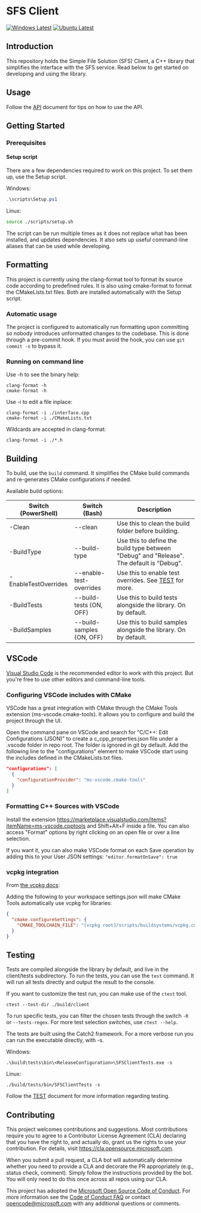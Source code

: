 # SFS Client

[![Windows Latest](https://github.com/microsoft/sfs-client/actions/workflows/main-build-windows.yml/badge.svg?branch=main&event=push)](https://github.com/microsoft/sfs-client/actions/workflows/main-build-windows.yml) [![Ubuntu Latest](https://github.com/microsoft/sfs-client/actions/workflows/main-build-ubuntu.yml/badge.svg?branch=main&event=push)](https://github.com/microsoft/sfs-client/actions/workflows/main-build-ubuntu.yml)

## Introduction

This repository holds the Simple File Solution (SFS) Client, a C++ library that simplifies the interface with the SFS service.
Read below to get started on developing and using the library.

## Usage

Follow the [API](API.md) document for tips on how to use the API.

## Getting Started

### Prerequisites

#### Setup script

There are a few dependencies required to work on this project.
To set them up, use the Setup script.

Windows:
```powershell
.\scripts\Setup.ps1
```

Linux:
```bash
source ./scripts/setup.sh
```

The script can be run multiple times as it does not replace what has been installed, and updates dependencies.
It also sets up useful command-line aliases that can be used while developing.

## Formatting

This project is currently using the clang-format tool to format its source code according to predefined rules.
It is also using cmake-format to format the CMakeLists.txt files.
Both are installed automatically with the Setup script.

### Automatic usage

The project is configured to automatically run formatting upon committing so nobody introduces
unformatted changes to the codebase. This is done through a pre-commit hook.
If you must avoid the hook, you can use `git commit -n` to bypass it.

### Running on command line

Use -h to see the binary help:
```
clang-format -h
cmake-format -h
```

Use -i to edit a file inplace:
```
clang-format -i ./interface.cpp
cmake-format -i ./CMakeLists.txt
```

Wildcards are accepted in clang-format:
```
clang-format -i ./*.h
```

## Building

To build, use the `build` command. It simplifies the CMake build commands and re-generates CMake configurations if needed.

Available build options:

| Switch (PowerShell)  | Switch (Bash)             | Description                                                                              |
|----------------------|---------------------------|------------------------------------------------------------------------------------------|
| -Clean               | --clean                   | Use this to clean the build folder before building.                                      |
| -BuildType           | --build-type              | Use this to define the build type between "Debug" and "Release". The default is "Debug". |
| -EnableTestOverrides | --enable-test-overrides   | Use this to enable test overrides. See [TEST](TEST.md) for more.                         |
| -BuildTests <bool>   | --build-tests {ON, OFF}   | Use this to build tests alongside the library. On by default.                            |
| -BuildSamples <bool> | --build-samples {ON, OFF} | Use this to build samples alongside the library. On by default.                          |

## VSCode

[Visual Studio Code](https://code.visualstudio.com) is the recommended editor to work with this project.
But you're free to use other editors and command-line tools.

### Configuring VSCode includes with CMake

VSCode has a great integration with CMake through the CMake Tools extension (ms-vscode.cmake-tools).
It allows you to configure and build the project through the UI.

Open the command pane on VSCode and search for "C/C++: Edit Configurations (JSON)" to create a c_cpp_properties.json file under a .vscode folder in repo root.
The folder is ignored in git by default.
Add the following line to the "configurations" element to make VSCode start using the includes defined in the CMakeLists.txt files.

```json
"configurations": [
  {
    "configurationProvider": "ms-vscode.cmake-tools"
  }
]
```

### Formatting C++ Sources with VSCode

Install the extension https://marketplace.visualstudio.com/items?itemName=ms-vscode.cpptools and Shift+Alt+F inside a file.
You can also access "Format" options by right clicking on an open file or over a line selection.

If you want it, you can also make VSCode format on each Save operation by adding this to your User JSON settings:
`"editor.formatOnSave": true`

### vcpkg integration

From [the vcpkg docs](https://github.com/Microsoft/vcpkg/#visual-studio-code-with-cmake-tools):

Adding the following to your workspace settings.json will make CMake Tools automatically use vcpkg for libraries:

```json
{
  "cmake.configureSettings": {
    "CMAKE_TOOLCHAIN_FILE": "[vcpkg root]/scripts/buildsystems/vcpkg.cmake"
  }
}
```

## Testing

Tests are compiled alongside the library by default, and live in the client/tests subdirectory.
To run the tests, you can use the `test` command. It will run all tests directly and output the result to the console.

If you want to customize the test run, you can make use of the `ctest` tool.

```
ctest --test-dir ./build/client
```

To run specific tests, you can filter the chosen tests through the switch `-R` or `--tests-regex`.
For more test selection switches, use `ctest --help`.

The tests are built using the Catch2 framework. For a more verbose run you can run the executable directly, with -s.

Windows:
```
.\build\tests\bin\<ReleaseConfiguration>\SFSClientTests.exe -s
```

Linux:
```
./build/tests/bin/SFSClientTests -s
```

Follow the [TEST](TEST.md) document for more information regarding testing.

## Contributing

This project welcomes contributions and suggestions.  Most contributions require you to agree to a
Contributor License Agreement (CLA) declaring that you have the right to, and actually do, grant us
the rights to use your contribution. For details, visit https://cla.opensource.microsoft.com.

When you submit a pull request, a CLA bot will automatically determine whether you need to provide
a CLA and decorate the PR appropriately (e.g., status check, comment). Simply follow the instructions
provided by the bot. You will only need to do this once across all repos using our CLA.

This project has adopted the [Microsoft Open Source Code of Conduct](https://opensource.microsoft.com/codeofconduct/).
For more information see the [Code of Conduct FAQ](https://opensource.microsoft.com/codeofconduct/faq/) or
contact [opencode@microsoft.com](mailto:opencode@microsoft.com) with any additional questions or comments.
